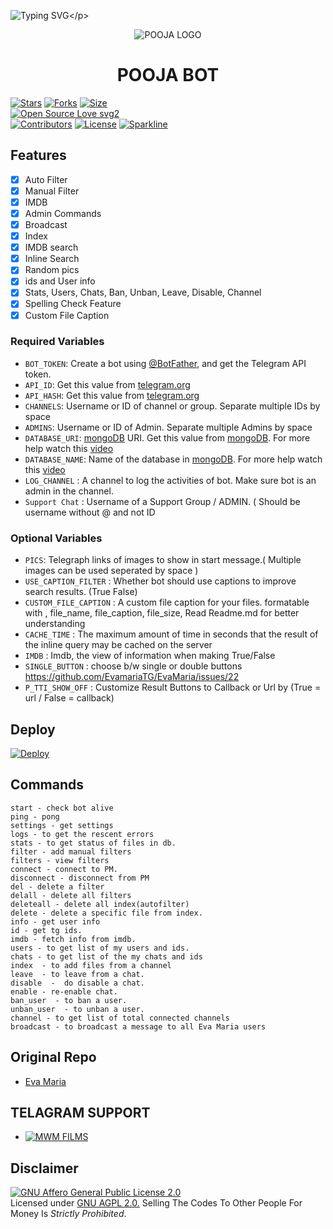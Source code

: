 ![Typing SVG](https://readme-typing-svg.herokuapp.com/?lines=𝗪𝗘𝗟𝗖𝗢𝗠+𝗧𝗢+𝙿𝙾𝙾𝙹𝙰!;𝗖𝗥𝗘𝗔𝗧𝗘𝗗+𝗕𝗬+𝙰𝙱𝙷𝙸!;𝗔+𝗦𝗜𝗠𝗣𝗟𝗘+𝗧𝗚+𝗔𝗨𝗧𝗢𝗙𝗜𝗟𝗧𝗘𝗥+𝗕𝗢𝗧!)</p>
<p align="center">
  <img src="https://telegra.ph/file/940e67460872954101272.jpg" alt="POOJA LOGO">
</p>
<h1 align="center">
  <b>POOJA BOT
</b>
</h1>

[![Stars](https://img.shields.io/github/stars/MrMKN/Professor-Bot?style=flat-square&color=yellow)](https://github.com/MrMKN/Professor-Bot/stargazers)
[![Forks](https://img.shields.io/github/forks/MrMKN/Professor-Bot?style=flat-square&color=orange)](https://github.com/MrMKN/Professor-Bot/fork)
[![Size](https://img.shields.io/github/repo-size/MrMKN/Professor-Bot?style=flat-square&color=green)](https://github.com/MrMKN/Professor-Bot/)   
[![Open Source Love svg2](https://badges.frapsoft.com/os/v2/open-source.svg?v=103)](https://github.com/EvamariaTG/EvaMaria)   
[![Contributors](https://img.shields.io/github/contributors/MrMKN/Professor-Bot?style=flat-square&color=green)](https://github.com/MrMKN/Professor-Bot/graphs/contributors)
[![License](https://img.shields.io/badge/License-AGPL-blue)](https://github.com/EvamariaTG/EvaMaria/blob/main/LICENSE)
[![Sparkline](https://stars.medv.io/EvamariaTG/EvaMaria.svg)](https://stars.medv.io/EvamariaTG/EvaMaria)


## Features

- [x] Auto Filter
- [x] Manual Filter
- [x] IMDB
- [x] Admin Commands
- [x] Broadcast
- [x] Index
- [x] IMDB search
- [x] Inline Search
- [x] Random pics
- [x] ids and User info 
- [x] Stats, Users, Chats, Ban, Unban, Leave, Disable, Channel
- [x] Spelling Check Feature
- [x] Custom File Caption

### Required Variables
* `BOT_TOKEN`: Create a bot using [@BotFather](https://telegram.dog/BotFather), and get the Telegram API token.
* `API_ID`: Get this value from [telegram.org](https://my.telegram.org/apps)
* `API_HASH`: Get this value from [telegram.org](https://my.telegram.org/apps)
* `CHANNELS`: Username or ID of channel or group. Separate multiple IDs by space
* `ADMINS`: Username or ID of Admin. Separate multiple Admins by space
* `DATABASE_URI`: [mongoDB](https://www.mongodb.com) URI. Get this value from [mongoDB](https://www.mongodb.com). For more help watch this [video](https://youtu.be/1G1XwEOnxxo)
* `DATABASE_NAME`: Name of the database in [mongoDB](https://www.mongodb.com). For more help watch this [video](https://youtu.be/1G1XwEOnxxo)
* `LOG_CHANNEL` : A channel to log the activities of bot. Make sure bot is an admin in the channel.
* `Support Chat` : Username of a Support Group / ADMIN. ( Should be username without @ and not ID
### Optional Variables
* `PICS`: Telegraph links of images to show in start message.( Multiple images can be used seperated by space )
* `USE_CAPTION_FILTER` : Whether bot should use captions to improve search results. (True False)
* `CUSTOM_FILE_CAPTION` : A custom file caption for your files. formatable with , file_name, file_caption, file_size, Read Readme.md for better understanding
* `CACHE_TIME` : The maximum amount of time in seconds that the result of the inline query may be cached on the server
* `IMDB` : Imdb, the view of information when making True/False
* `SINGLE_BUTTON` : choose b/w single or double buttons https://github.com/EvamariaTG/EvaMaria/issues/22
* `P_TTI_SHOW_OFF` : Customize Result Buttons to Callback or Url by (True = url / False = callback)


## Deploy

[![Deploy](https://www.herokucdn.com/deploy/button.svg)](https://heroku.com/deploy?template=https://github.com/AbHiN45/Eva-POOJA)

## Commands
```
start - check bot alive
ping - pong
settings - get settings 
logs - to get the rescent errors
stats - to get status of files in db.
filter - add manual filters
filters - view filters
connect - connect to PM.
disconnect - disconnect from PM
del - delete a filter
delall - delete all filters
deleteall - delete all index(autofilter)
delete - delete a specific file from index.
info - get user info
id - get tg ids.
imdb - fetch info from imdb.
users - to get list of my users and ids.
chats - to get list of the my chats and ids 
index  - to add files from a channel
leave  - to leave from a chat.
disable  -  do disable a chat.
enable - re-enable chat.
ban_user  - to ban a user.
unban_user  - to unban a user.
channel - to get list of total connected channels
broadcast - to broadcast a message to all Eva Maria users
```

## Original Repo
*  [Eva Maria](https://github.com/EvamariaTG/EvaMaria)





## TELAGRAM SUPPORT 

* [![MWM FILMS](https://img.shields.io/static/v1?label=MWM&message=FILMS&color=critical)](https://t.me/MWMFilms)

## Disclaimer
[![GNU Affero General Public License 2.0](https://www.gnu.org/graphics/agplv3-155x51.png)](https://www.gnu.org/licenses/agpl-3.0.en.html#header)    
Licensed under [GNU AGPL 2.0.](https://github.com/EvamariaTG/evamaria/blob/master/LICENSE)
Selling The Codes To Other People For Money Is *Strictly Prohibited*.

